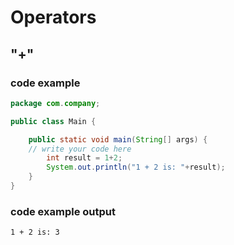 # Operators
## "+"
### code example

```java
package com.company;

public class Main {

    public static void main(String[] args) {
	// write your code here
        int result = 1+2;
        System.out.println("1 + 2 is: "+result);
    }
}

```
### code example output
```bash
1 + 2 is: 3
```